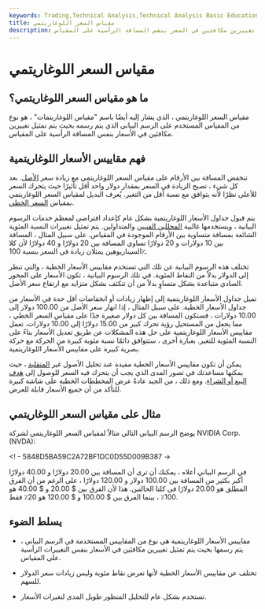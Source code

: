 ```yaml
---
keywords: Trading,Technical Analysis,Technical Analysis Basic Education
title: مقياس السعر اللوغاريتمي
description: مقياس السعر اللوغاريتمي هو نوع من المقياس المستخدم في الرسم البياني الذي يصور تغييرين مكافئين في السعر بنفس المسافة الرأسية على المقياس.
---
```


# مقياس السعر اللوغاريتمي
## ما هو مقياس السعر اللوغاريتمي؟

مقياس السعر اللوغاريتمي ، الذي يشار إليه أيضًا باسم "مقياس اللوغاريتمات" ، هو نوع من المقياس المستخدم على الرسم البياني الذي يتم رسمه بحيث يتم تمثيل تغييرين مكافئين في الأسعار بنفس المسافة الرأسية على المقياس.

## فهم مقاييس الأسعار اللوغاريتمية

تنخفض المسافة بين الأرقام على مقياس السعر اللوغاريتمي مع زيادة سعر [الأصل](/asset). بعد كل شيء ، تصبح الزيادة في السعر بمقدار دولار واحد أقل تأثيرًا حيث يتحرك السعر للأعلى نظرًا لأنه يتوافق مع نسبة أقل من التغير. يُعرف البديل لمقياس السعر اللوغاريتمي بمقياس [السعر الخطي](/linearscale).

يتم قبول جداول الأسعار اللوغاريتمية بشكل عام كإعداد افتراضي لمعظم خدمات الرسوم البيانية ، ويستخدمها غالبية [المحللين الفنيين](/technical-analyst) والمتداولين. يتم تمثيل تغييرات النسبة المئوية الشائعة بمسافة متساوية بين الأرقام الموجودة في المقياس. على سبيل المثال ، المسافة بين 10 دولارات و 20 دولارًا تساوي المسافة بين 20 دولارًا و 40 دولارًا لأن كلا السيناريوهين يمثلان زيادة في السعر بنسبة 100٪.

تختلف هذه الرسوم البيانية عن تلك التي تستخدم مقاييس الأسعار الخطية ، والتي تنظر إلى الدولار بدلاً من النقاط المئوية. في تلك الرسوم البيانية ، تكون الأسعار على المحور الصادي متباعدة بشكل متساوٍ بدلاً من أن تتكثف بشكل متزايد مع ارتفاع سعر الأصل.

تميل جداول الأسعار اللوغاريتمية إلى إظهار زيادات أو انخفاضات أقل حدة في الأسعار من جداول الأسعار الخطية. على سبيل المثال ، إذا انهار سعر الأصل من 100.00 دولار إلى 10.00 دولارات ، فستكون المسافة بين كل دولار صغيرة جدًا على مقياس السعر الخطي ، مما يجعل من المستحيل رؤية تحرك كبير من 15.00 دولارًا إلى 10.00 دولارات. تعمل مقاييس الأسعار اللوغاريتمية على حل هذه المشكلات عن طريق تعديل الأسعار بناءً على النسبة المئوية للتغير. بعبارة أخرى ، ستتوافق دائمًا نسبة مئوية كبيرة من الحركة مع حركة بصرية كبيرة على مقاييس الأسعار اللوغاريتمية.

يمكن أن تكون مقاييس الأسعار الخطية مفيدة عند تحليل الأصول غير [المتقلبة](/volatility) ، حيث يمكنها مساعدتك في تصور المدى الذي يجب أن يتحرك فيه السعر للوصول إلى [هدف البيع أو الشراء](/profit-target). ومع ذلك ، من الجيد عادةً عرض المخططات الخطية على شاشة كبيرة للتأكد من أن جميع الأسعار قابلة للعرض.

## مثال على مقياس السعر اللوغاريتمي

يوضح الرسم البياني التالي مثالاً لمقياس السعر اللوغاريتمي لشركة NVIDIA Corp. (NVDA):

<! - 5848D5BA59C2A72BF1DC0D55D009B387 ->

في الرسم البياني أعلاه ، يمكنك أن ترى أن المسافة بين 20.00 دولارًا و 40.00 دولارًا أكبر بكثير من المسافة بين 100.00 دولار و 120.00 دولارًا ، على الرغم من أن الفرق المطلق هو 20.00 دولارًا في كلتا الحالتين. هذا لأن الفرق بين $ 20.00 و $ 40.00 هو 100٪ ، بينما الفرق بين $ 100.00 و $ 120.00 هو 20٪ فقط.

## يسلط الضوء

- مقاييس الأسعار اللوغاريتمية هي نوع من المقاييس المستخدمة في الرسم البياني ، يتم رسمها بحيث يتم تمثيل تغييرين مكافئين في الأسعار بنفس التغييرات الرأسية على المقياس.

- تختلف عن مقاييس الأسعار الخطية لأنها تعرض نقاط مئوية وليس زيادات سعر الدولار للسهم.

- تستخدم بشكل عام للتحليل المنظور طويل المدى لتغيرات الأسعار.


